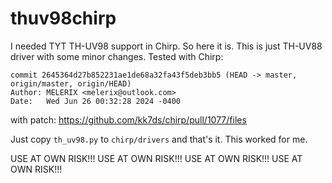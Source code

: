# thuv98chirp

I needed TYT TH-UV98 support in Chirp. So here it is. This is just TH-UV88 driver with some minor changes. 
Tested with Chirp:

```
commit 2645364d27b852231ae1de68a32fa43f5deb3bb5 (HEAD -> master, origin/master, origin/HEAD)
Author: MELERIX <melerix@outlook.com>
Date:   Wed Jun 26 00:32:28 2024 -0400
```

with patch: https://github.com/kk7ds/chirp/pull/1077/files

Just copy `th_uv98.py` to `chirp/drivers` and that's it.
This worked for me.

USE AT OWN RISK!!! USE AT OWN RISK!!! USE AT OWN RISK!!! USE AT OWN RISK!!! 
